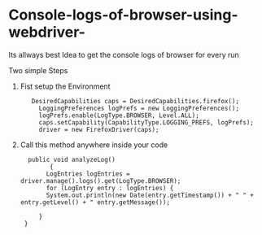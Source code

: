 # Console-logs-of-browser-using-webdriver-

Its allways best Idea to get the console logs of browser for every run 

Two simple Steps 

1. Fist setup the Environment 
 
          DesiredCapabilities caps = DesiredCapabilities.firefox();
	        LoggingPreferences logPrefs = new LoggingPreferences();
	        logPrefs.enable(LogType.BROWSER, Level.ALL);
	        caps.setCapability(CapabilityType.LOGGING_PREFS, logPrefs);
	        driver = new FirefoxDriver(caps);

2. Call this method anywhere inside your code

         public void analyzeLog()
               {
	    	  LogEntries logEntries = driver.manage().logs().get(LogType.BROWSER);
	          for (LogEntry entry : logEntries) {
	          System.out.println(new Date(entry.getTimestamp()) + " " + entry.getLevel() + " entry.getMessage());
	            
	        }
	    }
	    
	
